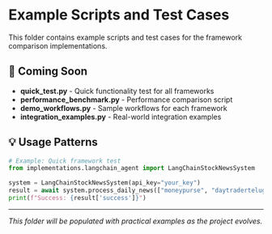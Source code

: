 # Example Scripts and Test Cases

This folder contains example scripts and test cases for the framework comparison implementations.

## 🎯 Coming Soon

- **quick_test.py** - Quick functionality test for all frameworks
- **performance_benchmark.py** - Performance comparison script  
- **demo_workflows.py** - Sample workflows for each framework
- **integration_examples.py** - Real-world integration examples

## 💡 Usage Patterns

```python
# Example: Quick framework test
from implementations.langchain_agent import LangChainStockNewsSystem

system = LangChainStockNewsSystem(api_key="your_key")
result = await system.process_daily_news(["moneypurse", "daytradertelugu"])
print(f"Success: {result['success']}")
```

---

*This folder will be populated with practical examples as the project evolves.*
